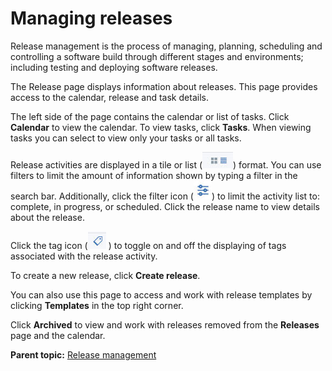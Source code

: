 # Managing releases

Release management is the process of managing, planning, scheduling and controlling a software build through different stages and environments; including testing and deploying software releases.

The Release page displays information about releases. This page provides access to the calendar, release and task details.

The left side of the page contains the calendar or list of tasks. Click **Calendar** to view the calendar. To view tasks, click **Tasks**. When viewing tasks you can select to view only your tasks or all tasks.

Release activities are displayed in a tile or list \(![](../images/icon_releasepage.jpg)\) format. You can use filters to limit the amount of information shown by typing a filter in the search bar. Additionally, click the filter icon \(![](../images/icon_charts_filter.jpg)\) to limit the activity list to: complete, in progress, or scheduled. Click the release name to view details about the release.

Click the tag icon \(![](../images/icon_releasetags.jpg) \) to toggle on and off the displaying of tags associated with the release activity.

To create a new release, click **Create release**.

You can also use this page to access and work with release templates by clicking **Templates** in the top right corner.

Click **Archived** to view and work with releases removed from the **Releases** page and the calendar.

**Parent topic:** [Release management](../../com.ibm.crelease.doc/topics/c_node_releases.md)

